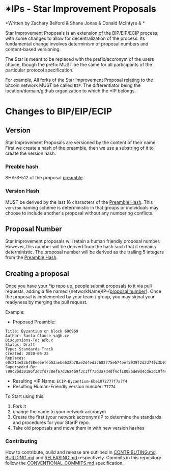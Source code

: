 # \*IPs - Star Improvement Proposals
*Written by Zachary Belford & Shane Jonas & Donald McIntyre & *

Star Improvement Proposals is an extension of the BIP/EIP/ECIP process, with some changes to allow for decentralization of the process. Its fundamental change involves determinism of proposal numbers and content-based versioning. 

The Star is meant to be replaced with the prefix/accronym of the users choice, though the prefix MUST be the same for all participants of the particular protocol specification.

For example, All forks of the Star Improvement Proposal relating to the bitcoin network MUST be called `BIP`. The differentiator being the location/domain/github organization to which the \*IP belongs.

# Changes to BIP/EIP/ECIP
## Version
Star Improvement Proposals are versioned by the content of their name. First we create a hash of the preamble, then we use a substring of it to create the version hash.

### Preable hash
SHA-3-512 of the proposal [preamble](https://github.com/ethereumclassic/ECIPs/blob/master/ECIP-1.sample.md#what-is-an-ecip).

### Version Hash
MUST be derived by the last 16 characters of the [Preamble Hash](#preamble-hash). This `version` naming scheme is deterministic in that groups or individuals may choose to include another's proposal without any numbering conflicts.

## Proposal Number
Star improvement proposals will retain a human friendly proposal number. However, this number will be derived from the hash such that it remains deterministic. The proposal number will be derived as the trailing 5 integers from the [Preamble Hash](#preamble-hash).

## Creating a proposal
Once you have your \*ip repo up, people submit proposals to it via pull requests, adding a file named {networkName}IP-{[proposal number](#proposal-number)}. Once the proposal is implemented by your team / group, you may signal your readyness by merging the pull request.

Example:

- Proposed Preamble:
```
Title: Byzantium on block 696969
Author: Santa Clause <a@b.c>
Discussions-To: a@b.c
Status: Draft
Type: Standards Track
Created: 2020-05-25
Replaces: e0c214e23b458ee5efeb53aebe632b70ae2d4ed3c682775e674eef5939f2d2d740c3b0199d40d08bb1b943862b27f0d8977fd43d0cde711d02d3a3b1b9616b8a
Superseded-By: 799c8bd30186f2dcfd7c8ef67d36a4b9f3c1ff73d3a7d4df4cf1808bde9d4cde3d19f441425782b3d1465757520af51ffa93eccb25f9074dc304226f81ebd96c
```
- Resulting \*IP Name: `ECIP-Byzantium-6be1872777f7a7f4`
- Resulting Human-Friendly version number: `77774`


To Start using this:
1. Fork it
2. change the name to your network accronym
3. Create the first {your network accronym}IP to determine the standards and procedures for your StarIP repo.
4. Take old proposals and move them in with new version hashes

### Contributing

How to contribute, build and release are outlined in [CONTRIBUTING.md](CONTRIBUTING.md), [BUILDING.md](BUILDING.md) and [RELEASING.md](RELEASING.md) respectively. Commits in this repository follow the [CONVENTIONAL_COMMITS.md](CONVENTIONAL_COMMITS.md) specification.
